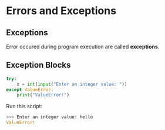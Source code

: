 # Errors and Exceptions
## Exceptions
Error occured during program execution are called **exceptions**.
## Exception Blocks
```python
try:
    x = int(input("Enter an integer value: "))
except ValueError:
    print("ValueError!")
```
Run this script:
```python
>>> Enter an integer value: hello
ValueError!
```
